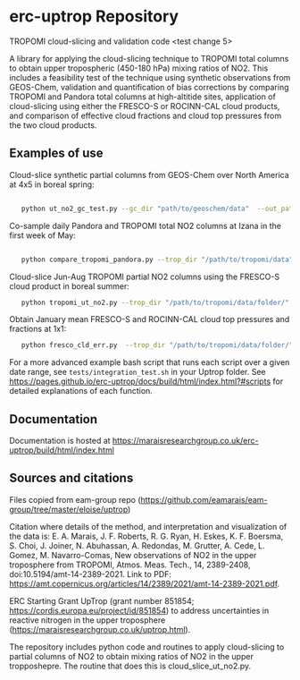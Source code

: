 # erc-uptrop Repository
TROPOMI cloud-slicing and validation code <test change 5>

A library for applying the cloud-slicing technique to TROPOMI total columns to obtain upper tropospheric (450-180 hPa) mixing ratios of NO2. This includes a feasibility test of the technique using synthetic observations from GEOS-Chem, validation and quantification of bias corrections by comparing TROPOMI and Pandora total columns at high-altitide sites, application of cloud-slicing using either the FRESCO-S or ROCINN-CAL cloud products, and comparison of effective cloud fractions and cloud top pressures from the two cloud products.

Examples of use
---------------

Cloud-slice synthetic partial columns from GEOS-Chem over North America at 4x5 in boreal spring:

```bash

   python ut_no2_gc_test.py --gc_dir "path/to/geoschem/data"  --out_path "/path/to/output/file" --resolution 4x5 --season mam --region NA
```
   
Co-sample daily Pandora and TROPOMI total NO2 columns at Izana in the first week of May:

```bash

   python compare_tropomi_pandora.py --trop_dir "/path/to/tropomi/data" --pan_dir "/path/to/pandora/data" --out_dir "/path/to/output/dir" --start_date 01-05-2019 --end_date 07-05-2019 --apply_bias_correction True --no2_col Trop --pandora_site izana
```
   
Cloud-slice Jun-Aug TROPOMI partial NO2 columns using the FRESCO-S cloud product in boreal summer:

```bash
   python tropomi_ut_no2.py --trop_dir "/path/to/tropomi/data/folder/" --out_dir "/path/to/output/folder/" --cloud_product fresco --season jja
```

Obtain January mean FRESCO-S and ROCINN-CAL cloud top pressures and fractions at 1x1:

```bash
   python fresco_cld_err.py  --trop_dir "/path/to/tropomi/data/folder/" --out_dir "/path/to/output/folder/" --start_date 01-01-2019 --end_date 31-01-2019 --out_res 1x1 --dlr_cld_top height
```

For a more advanced example bash script that runs each script over a given date range, see ``tests/integration_test.sh`` in your Uptrop folder.
See https://pages.github.io/erc-uptrop/docs/build/html/index.html?#scripts for detailed explanations of each function.


Documentation
-------------
Documentation is hosted at https://maraisresearchgroup.co.uk/erc-uptrop/build/html/index.html

Sources and citations
---------------------
Files copied from eam-group repo (https://github.com/eamarais/eam-group/tree/master/eloise/uptrop)

Citation where details of the method, and interpretation and visualization of the data is:
E. A. Marais, J. F. Roberts, R. G. Ryan, H. Eskes, K. F. Boersma, S. Choi, J. Joiner, N. Abuhassan, A. Redondas, M. Grutter, A. Cede, L. Gomez, M. Navarro-Comas, New observations of NO2 in the upper troposphere from TROPOMI, Atmos. Meas. Tech., 14, 2389-2408, doi:10.5194/amt-14-2389-2021. Link to PDF: https://amt.copernicus.org/articles/14/2389/2021/amt-14-2389-2021.pdf.

ERC Starting Grant UpTrop (grant number 851854; https://cordis.europa.eu/project/id/851854) to address uncertainties in reactive nitrogen in the upper troposphere (https://maraisresearchgroup.co.uk/uptrop.html). 

The repository includes python code and routines to apply cloud-slicing to partial columns of NO2 to obtain mixing ratios of NO2 in the upper tropposhepre. The routine that does this is cloud_slice_ut_no2.py. 

